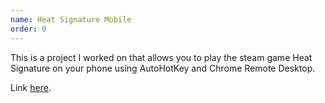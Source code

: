 ```yaml
---
name: Heat Signature Mobile
order: 0
---
```

This is a project I worked on that allows you to play the steam game Heat Signature on your phone using AutoHotKey and Chrome Remote Desktop.

Link [here](https://github.com/ambiguousname/heatsig-mobile).